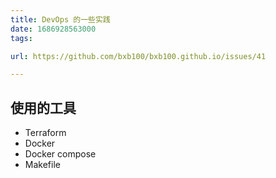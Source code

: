 ```yaml
---
title: DevOps 的一些实践
date: 1686928563000
tags:

url: https://github.com/bxb100/bxb100.github.io/issues/41

---
```

## 使用的工具

- Terraform
- Docker
- Docker compose
- Makefile
